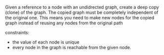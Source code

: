 Given a reference to a node with an undidrected graph, create a deep copy (clone) of the graph.
The copied graph must be completely independent of the original one. This means you need to make new nodes for the
copied graph instead of reusing any nodes from the original path

constraints:

- the value of each node is unique
- every node in the graph is reachable from the given node.
